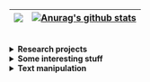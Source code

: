 
| <a href="https://github.com/anuraghazra/github-readme-stats"><img align="center" src="https://github-readme-stats.vercel.app/api/top-langs/?username=frandreoli&hide_border=true&layout=compact&langs_count=20&cache_seconds=21600&border_radius=4.5" /></a> |  <a href="https://github.com/frandreoli/atoms_optical_response"><img align="center" src="https://github-readme-stats.vercel.app/api/pin/?username=frandreoli&repo=atoms_optical_response&hide_border=true&cache_seconds=21600" alt="Anurag's github stats" /></a> |
| ------------- | ------------- |


<br/>
 

<div>

<details>
  <summary><b>Research projects</b></summary>
 
  <ul>
    <br/>
    <li> <img align="center" src="https://img.shields.io/badge/Julia-purple" />  <img align="center" src="https://img.shields.io/badge/Mathematica-red" /> <b> <a href="https://github.com/frandreoli/atoms_optical_response">atoms_optical_response</a>. </b>Steady-state, optical response of large-scale systems of atomic emitters. Coded in Julia, optimized for multi-threading. A Mathematica notebook is provided to dynamically visualize the data.</li>
    <li> <img align="center" src="https://img.shields.io/badge/Julia-purple" /> <b> <a href="https://github.com/frandreoli/atoms_optical_dephasing">atoms_optical_dephasing</a>. </b>Dephasing dynamics of an atomic spin-wave, due to inter-atomic, optical interactions (using a first-order cumulant expansion).</i> </li>    
    <li> <img align="center" src="https://img.shields.io/badge/Julia-purple" /> <b> <a href="https://github.com/frandreoli/optimization_atoms_metalens">optimization_atoms_metalens</a>. </b>Toolbox of global algorithms to optimize the efficiency of an atomic metalens. </li>    
    <li> <img align="center" src="https://img.shields.io/badge/Julia-purple" />  <b> optimization_atoms_adjoint. </b>
      Inverse-design of the collective, optical response of an ensemble of atomic emitters, through the optimization of their spatial positions (adjoint methods). </li>
    <li> <img align="center" src="https://img.shields.io/badge/Julia-purple" /> <b> optimization_atoms_QM. </b> Inverse-design of an efficient, atomic-based quantum memory, via the optimization of the atomic positions (particle-swarm algorithm).</li>
    <br/>
  </ul>
 
</details>

<details>
  <summary><b>Some interesting stuff</b></summary>
 
  <ul>
    <br/>
    <li> <img align="center" src="https://img.shields.io/badge/Julia-purple" /> <b> <a href="https://github.com/frandreoli/random_packing_hard_spheres">random_packing_hard_spheres</a>. </b>A grid-based algorithm to uniformly sample the positions of hard (non-overlapping) spheres inside a cuboid.</li>
    <li> <img align="center" src="https://img.shields.io/badge/C-gray" /> <b> <img align="center" src="https://img.shields.io/badge/Python-blue" /> <a href="https://github.com/frandreoli/random_graph_percolation"> random_graph_percolation.</a> </b> A C script to compute the super-cluster phase transition in a random graph with all-to-all connections, with a Python notebook to analyze the data.</li>
    <br/>
  </ul>
 
</details>

<details>
  <summary><b>Text manipulation</b></summary>
  <ul>
    <br/>
    <li> <img align="center" src="https://img.shields.io/badge/Python-blue" /> <img align="center" src="https://img.shields.io/badge/Mathematica-red" />  <b> <a href="https://github.com/frandreoli/biblio_convert_bib_to_md">biblio_convert_bib_to_md</a>. </b>A Python script to import some entries from a BibTex (.bib) bibliography and display it in a convenient Markdown (.md) format. A Mathematica notebook is provided as well.</li>
    <li> <img align="center" src="https://img.shields.io/badge/Python-blue" /> <b> <a href="https://github.com/frandreoli/text_lemma_count">text_lemma_count</a>. </b> Few Python scripts to read a text file from a PDF, count the words, lemmatize them and then count the lemmas. A Python notebook is provided, ready to use.</li>
       <li> <b> (BST) <a href="https://github.com/frandreoli/biblio_style_ieeetr_fra">biblio_style_ieeetr_fra</a>. </b> Modified version of the IEEE-Transactions style for BibTeX bibliographies.</li>
    <br/>
  </ul>
</details>

</div>
